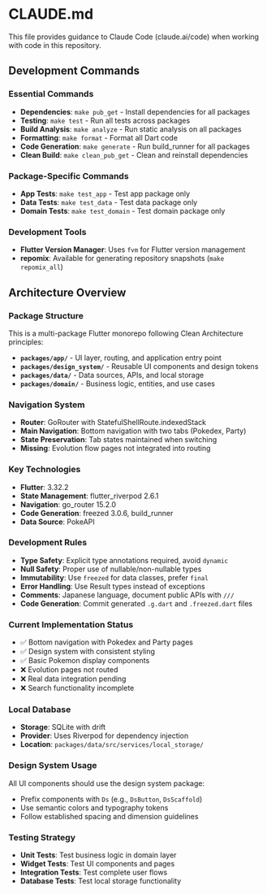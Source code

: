 # CLAUDE.md

This file provides guidance to Claude Code (claude.ai/code) when working with code in this repository.

## Development Commands

### Essential Commands
- **Dependencies**: `make pub_get` - Install dependencies for all packages
- **Testing**: `make test` - Run all tests across packages
- **Build Analysis**: `make analyze` - Run static analysis on all packages
- **Formatting**: `make format` - Format all Dart code
- **Code Generation**: `make generate` - Run build_runner for all packages
- **Clean Build**: `make clean_pub_get` - Clean and reinstall dependencies

### Package-Specific Commands
- **App Tests**: `make test_app` - Test app package only
- **Data Tests**: `make test_data` - Test data package only
- **Domain Tests**: `make test_domain` - Test domain package only

### Development Tools
- **Flutter Version Manager**: Uses `fvm` for Flutter version management
- **repomix**: Available for generating repository snapshots (`make repomix_all`)

## Architecture Overview

### Package Structure
This is a multi-package Flutter monorepo following Clean Architecture principles:

- **`packages/app/`** - UI layer, routing, and application entry point
- **`packages/design_system/`** - Reusable UI components and design tokens
- **`packages/data/`** - Data sources, APIs, and local storage
- **`packages/domain/`** - Business logic, entities, and use cases

### Navigation System
- **Router**: GoRouter with StatefulShellRoute.indexedStack
- **Main Navigation**: Bottom navigation with two tabs (Pokedex, Party)
- **State Preservation**: Tab states maintained when switching
- **Missing**: Evolution flow pages not integrated into routing

### Key Technologies
- **Flutter**: 3.32.2
- **State Management**: flutter_riverpod 2.6.1
- **Navigation**: go_router 15.2.0
- **Code Generation**: freezed 3.0.6, build_runner
- **Data Source**: PokeAPI

### Development Rules
- **Type Safety**: Explicit type annotations required, avoid `dynamic`
- **Null Safety**: Proper use of nullable/non-nullable types
- **Immutability**: Use `freezed` for data classes, prefer `final`
- **Error Handling**: Use Result types instead of exceptions
- **Comments**: Japanese language, document public APIs with `///`
- **Code Generation**: Commit generated `.g.dart` and `.freezed.dart` files

### Current Implementation Status
- ✅ Bottom navigation with Pokedex and Party pages
- ✅ Design system with consistent styling
- ✅ Basic Pokemon display components
- ❌ Evolution pages not routed
- ❌ Real data integration pending
- ❌ Search functionality incomplete

### Local Database
- **Storage**: SQLite with drift
- **Provider**: Uses Riverpod for dependency injection
- **Location**: `packages/data/src/services/local_storage/`

### Design System Usage
All UI components should use the design system package:
- Prefix components with `Ds` (e.g., `DsButton`, `DsScaffold`)
- Use semantic colors and typography tokens
- Follow established spacing and dimension guidelines

### Testing Strategy
- **Unit Tests**: Test business logic in domain layer
- **Widget Tests**: Test UI components and pages
- **Integration Tests**: Test complete user flows
- **Database Tests**: Test local storage functionality
